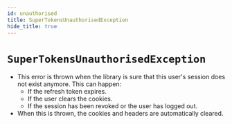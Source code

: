 ```yaml
---
id: unauthorised
title: SuperTokensUnauthorisedException
hide_title: true
---
```


# ```SuperTokensUnauthorisedException```

- This error is thrown when the library is sure that this user's session does not exist anymore. This can happen:
    - If the refresh token expires.
    - If the user clears the cookies.
    - If the session has been revoked or the user has logged out.
- When this is thrown, the cookies and headers are automatically cleared.